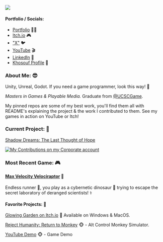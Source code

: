 [![][my-shield]][music]

[my-shield]: https://img.shields.io/badge/Hey_You_Found-Me%20%20%E2%9C%A8-a445f7
[music]: https://www.youtube.com/watch?v=8hs2K4pZX3c

#### **Portfolio / Socials:**
- [Portfolio](https://sites.google.com/view/jacquesvisserjnr) 🧑‍💻 
- [Itch.io](https://jacquesjnr.itch.io) 🎮 
- ["X"](https://twitter.com/JacquesVJr)  🐦 
- [YouTube](https://www.youtube.com/channel/UC4c3NKjS2vlJP4EkRqbB-jQ) 🎬
- [LinkedIn](https://www.linkedin.com/in/jacques-visser-b09786154/) 💼 
- [Khosouf Profile](https://github.com/Jacques-Visser-Khosouf) 🐋

### **About Me:** 😎

Unity, Unreal, Godot. If you need a game programmer, look this way! 👋

 *Masters in Games & Playable Media.* Graduate from [@UCSCGame](https://twitter.com/UCSCGame).

My pinned repos are some of my best work, you'll find them all with README's explaining the project & the work I contributed to them. See my games in action on YouTube or Itch!

### **Current Project:** 🚧
[Shadow Dreams: The Last Thought of Hope](https://store.steampowered.com/app/1088760/Shadow_Dreams_The_Last_Thought_of_Hope/)

[![My Contributions on my Corporate account](https://i.gyazo.com/96cdbcb86b15e9860735d2eb18901a69.png)](https://gyazo.com/96cdbcb86b15e9860735d2eb18901a69)

### **Most Recent Game:** 🎮
#### [Max Velocity Velociraptor](https://jacquesjnr.itch.io/max-velocity-velociraptor) 🦕 
Endless runner 🏃, you play as a cybernetic dinosaur 🤖 trying to escape the secret laboratory of deranged scientists! ⚕️

#### **Favorite Projects:** 🙌
[Glowing Garden on Itch.io](https://activeduckstudio.itch.io/glowing-garden) 🍄 Available on Windows & MacOS.

[Reject Humanity: Return to Monkey](https://github.com/JacquesJnr/GAME-202-Reject-Humanity ) 🐵 - Alt Control Monkey Simulator.

[YouTube Demo](https://www.youtube.com/watch?v=g0iM2NH1SwI) 🐵 - Game Demo
